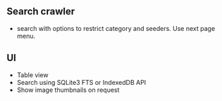 ## Search crawler
* search with options to restrict category and seeders. Use next page menu.

## UI
* Table view
* Search using SQLite3 FTS or IndexedDB API
* Show image thumbnails on request